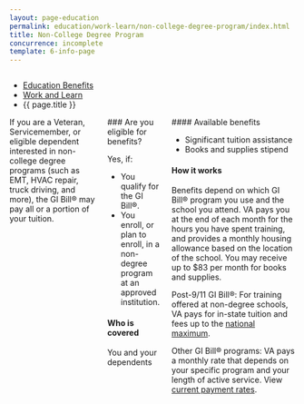 ```yaml
---
layout: page-education
permalink: education/work-learn/non-college-degree-program/index.html
title: Non-College Degree Program
concurrence: incomplete
template: 6-info-page
---
```


<div class="splash" markdown="0">
<div class="row" markdown="0">
<div class="small-12 columns" markdown="0">

<ul class="breadcrumbs" role="menubar" aria-label="Primary">
<li class="parent"><a href="/education/">Education Benefits</a></li>
<li class="parent"><a href="/education/work-learn/">Work and Learn</a></li>
<li class="active">{{ page.title }}</li>
</ul>

</div>
</div>
</div>

<div class="main" role="main" markdown="0">

<!--<div class="action-bar">
  <div class="row">
    <div class="small-12 columns">

    </div>
  </div>
</div>-->

<div class="section one" markdown="0">
<div class="primary" markdown="0">
<div class="row" markdown="0">
<div class="small-12 columns" markdown="1">
<div markdown="1">
If you are a Veteran, Servicemember, or eligible dependent interested in non-college degree programs (such as EMT, HVAC repair, truck driving, and more), the GI Bill® may pay all or a portion of your tuition.
</div>
<div class="call-out" markdown="1">
### Are you eligible for benefits?

Yes, if:

- You qualify for the GI Bill®.
-	You enroll, or plan to enroll, in a non-degree program at an approved institution.

#### Who is covered

You and your dependents
</div>
<div markdown="1">
#### Available benefits

- Significant tuition assistance
- Books and supplies stipend

#### How it works

Benefits depend on which GI Bill® program you use and the school you attend. VA pays you at the end of each month for the hours you have spent training, and provides a monthly housing allowance based on the location of the school. You may receive up to $83 per month for books and supplies.

Post-9/11 GI Bill®: For training offered at non-degree schools, VA pays for in-state tuition and fees up to the [national maximum](http://www.benefits.va.gov/GIBILL/resources/benefits_resources/rate_tables.asp).

Other GI Bill® programs: VA pays a monthly rate that depends on your specific program and your length of active service. View [current payment rates](http://www.benefits.va.gov/gibill/resources/benefits_resources/rate_tables.asp).
</div>
</div>

</div>
</div>

</div>
